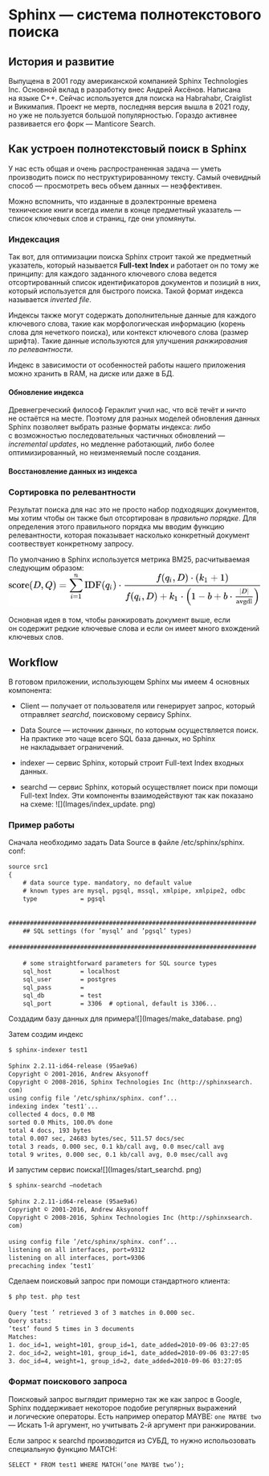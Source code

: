 # Sphinx — система полнотекстового поиска

## История и развитие
Выпущена в 2001 году американской компанией Sphinx Technologies Inc. Основной вклад в разработку внес Андрей Аксёнов. Написана на языке C++. Сейчас используется для поиска на Habrahabr, Craiglist и Викимапия. Проект не мертв, последняя версия вышла в 2021 году, но уже не пользуется большой популярностью. Гораздо активнее развивается его форк — Manticore Search.

## Как устроен полнотекстовый поиск в Sphinx
У нас есть общая и очень распространенная задача — уметь производить поиск по неструктурированному тексту. Самый очевидный способ — просмотреть весь объем данных — неэффективен. 

Можно вспомнить, что изданные в доэлектронные времена технические книги всегда имели в конце предметный указатель — список ключевых слов и страниц, где они упомянуты. 

### Индексация
Так вот, для оптимизации поиска Sphinx строит такой же предметный указатель, который называется __Full-text Index__ и работает он по тому же принципу: для каждого заданного ключевого слова ведется отсортированный список идентификаторов документов и позиций в них, который используется для быстрого поиска. Такой формат индекса называется _inverted file_.

Индексы также могут содержать дополнительные данные для каждого ключевого слова, такие как морфологическая информацию (корень слова для нечеткого поиска), или контекст ключевого слова (размер шрифта). Такие данные используются для улучшения _ранжирования по релевантности_.

Индекс в зависимости от особенностей работы нашего приложения можно хранить в RAM, на диске или даже в БД. 

#### Обновление индекса
Древнегреческий философ Гераклит учил нас, что всё течёт и ничто не остаётся на месте. Поэтому для разных моделей обновления данных Sphinx позволяет выбрать разные форматы индекса: либо c возможностью последовательных частичных обновлений — _incremental updates_, но медленне работающий, либо более оптимизированный, но неизменяемый после создания.

#### Восстановление данных из индекса

### Сортировка по релевантности
Результат поиска для нас это не просто набор подходящих документов, мы хотим чтобы он также был отсортирован в _правильно порядке_. Для определения этого правильного порядка мы вводим функцию релевантности, которая показывает насколько конкретный документ соотвествует конкретному запросу.

По умолчанию в Sphinx используется метрика BM25, расчитываемая следующим образом:
![](Images/bm25.svg)

Основная идея в том, чтобы ранжировать документ выше, если он содержит редкие ключевые слова и если он имеет много вхождений ключевых слов.

## Workflow
В готовом приложении, использующем Sphinx мы имеем 4 основных компонента:
* Client — получает от пользователя или генерирует запрос, который отправляет _searchd_, поисковому сервису Sphinx.

* Data Source — источник данных, по которым осуществляется поиск. На практике это чаще всего SQL база данных, но Sphinx не накладывает ограничений.

* indexer — сервис Sphinx, который строит Full-text Index входных данных.

* searchd — сервис Sphinx, который осуществляет поиск при помощи Full-text Index.
Эти компоненты взаимодействуют так как показано на схеме:
![](Images/index_update. png)

### Пример работы
Сначала необходимо задать Data Source в файле /etc/sphinx/sphinx. conf:
```
source src1
{
	# data source type. mandatory, no default value
	# known types are mysql, pgsql, mssql, xmlpipe, xmlpipe2, odbc
	type			= pgsql

	#####################################################################
	## SQL settings (for ’mysql’ and ’pgsql’ types)
	#####################################################################

	# some straightforward parameters for SQL source types
	sql_host		= localhost
	sql_user		= postgres 
	sql_pass		=
	sql_db			= test
	sql_port		= 3306	# optional, default is 3306...

```

Создадим базу данных для примера![](Images/make_database. png)

Затем создим индекс
```
$ sphinx-indexer test1

Sphinx 2.2.11-id64-release (95ae9a6)
Copyright © 2001-2016, Andrew Aksyonoff
Copyright © 2008-2016, Sphinx Technologies Inc (http://sphinxsearch. com)
using config file ’/etc/sphinx/sphinx. conf’...
indexing index ’test1′...
collected 4 docs, 0.0 MB
sorted 0.0 Mhits, 100.0% done
total 4 docs, 193 bytes
total 0.007 sec, 24683 bytes/sec, 511.57 docs/sec
total 3 reads, 0.000 sec, 0.1 kb/call avg, 0.0 msec/call avg
total 9 writes, 0.000 sec, 0.1 kb/call avg, 0.0 msec/call avg
```

И запустим сервис поиска![](Images/start_searchd. png)
```
$ sphinx-searchd —nodetach

Sphinx 2.2.11-id64-release (95ae9a6)
Copyright © 2001-2016, Andrew Aksyonoff
Copyright © 2008-2016, Sphinx Technologies Inc (http://sphinxsearch. com)

using config file ’/etc/sphinx/sphinx. conf’...
listening on all interfaces, port=9312
listening on all interfaces, port=9306
precaching index ’test1′
```

Сделаем поисковый запрос при помощи стандартного клиента:
```
$ php test. php test

Query ’test ’ retrieved 3 of 3 matches in 0.000 sec.
Query stats:
’test’ found 5 times in 3 documents
Matches:
1. doc_id=1, weight=101, group_id=1, date_added=2010-09-06 03:27:05
2. doc_id=2, weight=101, group_id=1, date_added=2010-09-06 03:27:05
3. doc_id=4, weight=1, group_id=2, date_added=2010-09-06 03:27:05
```

### Формат поискового запроса
Поисковый запрос выглядит примерно так же как запрос в Google, Sphinx поддерживает некоторое подобие регулярных выражений и логические операторы. Есть например оператор MAYBE: `one MAYBE two` — Искать 1-й аргумент, но учитывать 2-й аргумент при ранжировании.

Если запрос к searchd производится из СУБД, то нужно испольозовать специальную функцию MATCH:
```
SELECT * FROM test1 WHERE MATCH(’one MAYBE two’);
```
